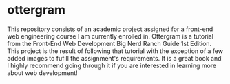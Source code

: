 # ottergram
This repository consists of an academic project assigned for a front-end web engineering course I am currently enrolled in. Ottergram is a tutorial from the Front-End Web Development Big Nerd Ranch Guide 1st Edition. This project is the result of following that tutorial with the exception of a few added images to fufill the assignment's requirements. It is a great book and I highly recommend going through it if you are interested in learning more about web development!
